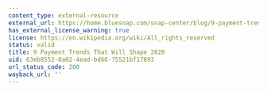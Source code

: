 ```yaml
---
content_type: external-resource
external_url: https://home.bluesnap.com/snap-center/blog/9-payment-trends-that-will-shape-2020/
has_external_license_warning: true
license: https://en.wikipedia.org/wiki/All_rights_reserved
status: valid
title: 9 Payment Trends That Will Shape 2020
uid: 63eb8552-0a02-4ead-bd66-75521bf17893
url_status_code: 200
wayback_url: ''
---
```

